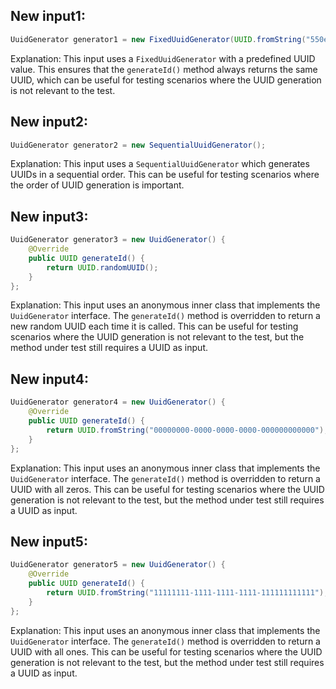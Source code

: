 ## New input1:
```java
UuidGenerator generator1 = new FixedUuidGenerator(UUID.fromString("550e8400-e29b-41d4-a716-446655440000"));
```
Explanation: This input uses a `FixedUuidGenerator` with a predefined UUID value. This ensures that the `generateId()` method always returns the same UUID, which can be useful for testing scenarios where the UUID generation is not relevant to the test.

## New input2:
```java
UuidGenerator generator2 = new SequentialUuidGenerator();
```
Explanation: This input uses a `SequentialUuidGenerator` which generates UUIDs in a sequential order. This can be useful for testing scenarios where the order of UUID generation is important.

## New input3:
```java
UuidGenerator generator3 = new UuidGenerator() {
    @Override
    public UUID generateId() {
        return UUID.randomUUID();
    }
};
```
Explanation: This input uses an anonymous inner class that implements the `UuidGenerator` interface. The `generateId()` method is overridden to return a new random UUID each time it is called. This can be useful for testing scenarios where the UUID generation is not relevant to the test, but the method under test still requires a UUID as input.

## New input4:
```java
UuidGenerator generator4 = new UuidGenerator() {
    @Override
    public UUID generateId() {
        return UUID.fromString("00000000-0000-0000-0000-000000000000");
    }
};
```
Explanation: This input uses an anonymous inner class that implements the `UuidGenerator` interface. The `generateId()` method is overridden to return a UUID with all zeros. This can be useful for testing scenarios where the UUID generation is not relevant to the test, but the method under test still requires a UUID as input.

## New input5:
```java
UuidGenerator generator5 = new UuidGenerator() {
    @Override
    public UUID generateId() {
        return UUID.fromString("11111111-1111-1111-1111-111111111111");
    }
};
```
Explanation: This input uses an anonymous inner class that implements the `UuidGenerator` interface. The `generateId()` method is overridden to return a UUID with all ones. This can be useful for testing scenarios where the UUID generation is not relevant to the test, but the method under test still requires a UUID as input.
